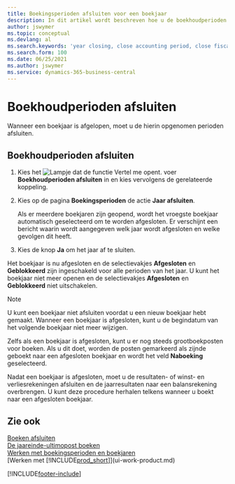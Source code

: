 ```yaml
---
title: Boekingsperioden afsluiten voor een boekjaar
description: In dit artikel wordt beschreven hoe u de boekhoudperioden afsluit die deel uitmaken van het boekjaar voor jaarafsluiting.
author: jswymer
ms.topic: conceptual
ms.devlang: al
ms.search.keywords: 'year closing, close accounting period, close fiscal year, bank account detailed trial balance'
ms.search.form: 100
ms.date: 06/25/2021
ms.author: jswymer
ms.service: dynamics-365-business-central
---
```

# Boekhoudperioden afsluiten

Wanneer een boekjaar is afgelopen, moet u de hierin opgenomen perioden afsluiten.

## Boekhoudperioden afsluiten

1. Kies het ![Lampje dat de functie Vertel me opent.](media/ui-search/search_small.png "Vertel me wat u wilt doen") voer **Boekhoudperioden afsluiten** in en kies vervolgens de gerelateerde koppeling.
2. Kies op de pagina **Boekingsperioden** de actie **Jaar afsluiten**.

    Als er meerdere boekjaren zijn geopend, wordt het vroegste boekjaar automatisch geselecteerd om te worden afgesloten. Er verschijnt een bericht waarin wordt aangegeven welk jaar wordt afgesloten en welke gevolgen dit heeft.
3. Kies de knop **Ja** om het jaar af te sluiten.

Het boekjaar is nu afgesloten en de selectievakjes **Afgesloten** en **Geblokkeerd** zijn ingeschakeld voor alle perioden van het jaar. U kunt het boekjaar niet meer openen en de selectievakjes **Afgesloten** en **Geblokkeerd** niet uitschakelen.

> [!NOTE]  
> U kunt een boekjaar niet afsluiten voordat u een nieuw boekjaar hebt gemaakt. Wanneer een boekjaar is afgesloten, kunt u de begindatum van het volgende boekjaar niet meer wijzigen.

Zelfs als een boekjaar is afgesloten, kunt u er nog steeds grootboekposten voor boeken. Als u dit doet, worden de posten gemarkeerd als zijnde geboekt naar een afgesloten boekjaar en wordt het veld **Naboeking** geselecteerd.

Nadat een boekjaar is afgesloten, moet u de resultaten- of winst- en verliesrekeningen afsluiten en de jaarresultaten naar een balansrekening overbrengen. U kunt deze procedure herhalen telkens wanneer u boekt naar een afgesloten boekjaar.

## Zie ook

[Boeken afsluiten](year-close-books.md)  
[De jaareinde-ultimopost boeken](year-how-post-year-end-close-entry.md)  
[Werken met boekingsperioden en boekjaren](finance-accounting-periods-and-fiscal-years.md)  
[Werken met [!INCLUDE[prod_short](includes/prod_short.md)]](ui-work-product.md)


[!INCLUDE[footer-include](includes/footer-banner.md)]